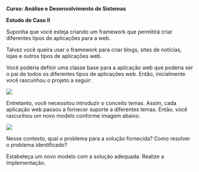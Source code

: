 **Curso: Análise e Desenvolvimento de Sistemas**

**Estudo de Caso II**

Suponha que você esteja criando um framework que permitirá criar diferentes tipos de aplicações para a web.

Talvez você queira usar o framework para criar blogs, sites de notícias, lojas e outros tipos de aplicações web.

Você poderia definir uma classe base para a aplicação web que poderia ser o pai de todos os diferentes tipos de aplicações web. Então, inicialmente você rascunhou o projeto a seguir:

![](Aspose.Words.3eaaf9f1-0329-472c-bf4b-b70d153399d7.003.png)

Entretanto, você necessitou introduzir o conceito temas. Assim, cada aplicação web passou a fornecer suporte a diferentes temas. Então, você rascunhou um novo modelo conforme imagem abaixo.

![](Aspose.Words.3eaaf9f1-0329-472c-bf4b-b70d153399d7.004.png)

Nesse contexto, qual o problema para a solução fornecida? Como resolver o problema identificado?

Estabeleça um novo modelo com a solução adequada. Realize a implementação.
